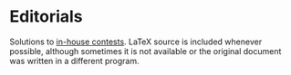 # Editorials

Solutions to
[in-house contests](https://codeforces.com/group/M4wsRWBHyZ/contests).
LaTeX source is included whenever possible, although sometimes it is not
available or the original document was written in a different program.

